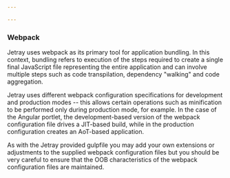 ```yaml
---

---
```

### Webpack

Jetray uses webpack as its primary tool for application bundling. In this context, bundling refers to execution of the steps required to create a single final JavaScript file representing the entire application and can involve multiple steps such as code transpilation, dependency "walking" and code aggregation.

Jetray uses different webpack configuration specifications for development and production modes -- this allows certain operations such as minification to be performed only during production mode, for example. In the case of the Angular portlet, the development-based version of the webpack configuration file drives a JIT-based build, while in the production configuration creates an AoT-based application.

As with the Jetray provided gulpfile you may add your own extensions or adjustments to the supplied webpack configuration files but you should be very careful to ensure that the OOB characteristics of the webpack configuration files are maintained.